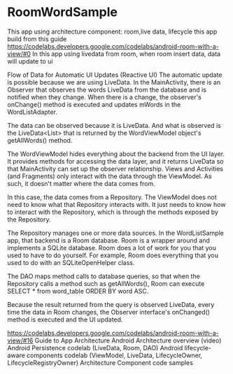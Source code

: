 # RoomWordSample
This app using architecture component: room,live data, lifecycle
this app build from this guide
https://codelabs.developers.google.com/codelabs/android-room-with-a-view/#0
In this app using livedata from room, when room insert data, data will update to ui

Flow of Data for Automatic UI Updates (Reactive UI)
The automatic update is possible because we are using LiveData. In the MainActivity, there is an Observer that observes the words LiveData from the database and is notified when they change. When there is a change, the observer's onChange() method is executed and updates mWords in the WordListAdapter.

The data can be observed because it is LiveData. And what is observed is the LiveData<List<Word>> that is returned by the WordViewModel object's getAllWords() method.

The WordViewModel hides everything about the backend from the UI layer. It provides methods for accessing the data layer, and it returns LiveData so that MainActivity can set up the observer relationship. Views and Activities (and Fragments) only interact with the data through the ViewModel. As such, it doesn't matter where the data comes from.

In this case, the data comes from a Repository. The ViewModel does not need to know what that Repository interacts with. It just needs to know how to interact with the Repository, which is through the methods exposed by the Repository.

The Repository manages one or more data sources. In the WordListSample app, that backend is a Room database. Room is a wrapper around and implements a SQLite database. Room does a lot of work for you that you used to have to do yourself. For example, Room does everything that you used to do with an SQLiteOpenHelper class.

The DAO maps method calls to database queries, so that when the Repository calls a method such as getAllWords(), Room can execute SELECT * from word_table ORDER BY word ASC.

Because the result returned from the query is observed LiveData, every time the data in Room changes, the Observer interface's onChanged() method is executed and the UI updated.

https://codelabs.developers.google.com/codelabs/android-room-with-a-view/#16
Guide to App Architecture
Android Architecture overview (video)
Android Persistence codelab (LiveData, Room, DAO)
Android lifecycle-aware components codelab (ViewModel, LiveData, LifecycleOwner, LifecycleRegistryOwner)
Architecture Component code samples
